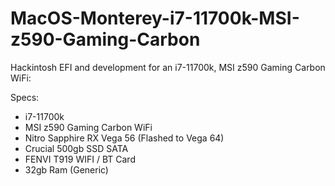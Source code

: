 # MacOS-Monterey-i7-11700k-MSI-z590-Gaming-Carbon
Hackintosh EFI and development for an i7-11700k, MSI z590 Gaming Carbon WiFi:

Specs:
* i7-11700k
* MSI z590 Gaming Carbon WiFi
* Nitro Sapphire RX Vega 56 (Flashed to Vega 64)
* Crucial 500gb SSD SATA
* FENVI T919 WIFI / BT Card
* 32gb Ram (Generic)
